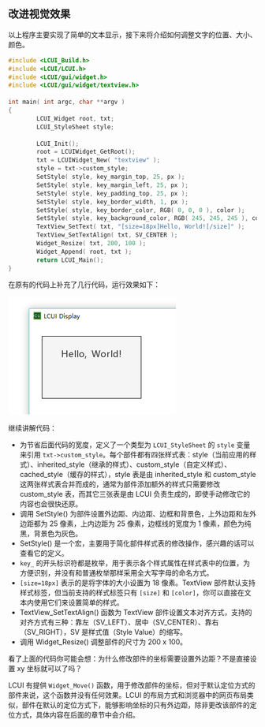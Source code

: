
## 改进视觉效果

以上程序主要实现了简单的文本显示，接下来将介绍如何调整文字的位置、大小、颜色。

``` c
#include <LCUI_Build.h>
#include <LCUI/LCUI.h>
#include <LCUI/gui/widget.h>
#include <LCUI/gui/widget/textview.h>

int main( int argc, char **argv )
{
        LCUI_Widget root, txt;
        LCUI_StyleSheet style;

        LCUI_Init();
        root = LCUIWidget_GetRoot();
        txt = LCUIWidget_New( "textview" );
        style = txt->custom_style;
        SetStyle( style, key_margin_top, 25, px );
        SetStyle( style, key_margin_left, 25, px );
        SetStyle( style, key_padding_top, 25, px );
        SetStyle( style, key_border_width, 1, px );
        SetStyle( style, key_border_color, RGB( 0, 0, 0 ), color );
        SetStyle( style, key_background_color, RGB( 245, 245, 245 ), color );
        TextView_SetText( txt, "[size=18px]Hello, World![/size]" );
        TextView_SetTextAlign( txt, SV_CENTER );
        Widget_Resize( txt, 200, 100 );
        Widget_Append( root, txt );
        return LCUI_Main();
}
```

在原有的代码上补充了几行代码，运行效果如下：

![运行效果](../../images//getting_started_step_2.png)

继续讲解代码：
- 为节省后面代码的宽度，定义了一个类型为 `LCUI_StyleSheet` 的 `style` 变量来引用 `txt->custom_style`。每个部件都有四张样式表：style（当前应用的样式）、inherited_style（继承的样式）、custom_style（自定义样式）、cached_style（缓存的样式），style 表是由 inherited_style 和 custom_style 这两张样式表合并而成的，通常为部件添加额外的样式只需要修改 custom_style 表，而其它三张表是由 LCUI 负责生成的，即使手动修改它的内容也会很快还原。
- 调用 SetStyle() 为部件设置外边距、内边距、边框和背景色，上外边距和左外边距都为 25 像素，上内边距为 25 像素，边框线的宽度为 1 像素，颜色为纯黑，背景色为灰色。
- SetStyle() 是一个宏，主要用于简化部件样式表的修改操作，感兴趣的话可以查看它的定义。
- `key_` 的开头标识符都是枚举，用于表示各个样式属性在样式表中的位置，为方便识别，并没有和普通枚举那样采用全大写字母的命名方式。
- `[size=18px]` 表示的是将字体的大小设置为 18 像素。TextView 部件默认支持样式标签，但当前支持的样式标签只有 `[size]` 和 `[color]`，你可以直接在文本内使用它们来设置简单的样式。
- TextView_SetTextAlign() 函数为 TextView 部件设置文本对齐方式，支持的对齐方式有三种：靠左（SV_LEFT）、居中（SV_CENTER）、靠右（SV_RIGHT），SV 是样式值（Style Value）的缩写。
- 调用 Widget_Resize() 调整部件的尺寸为 200 x 100。

看了上面的代码你可能会想：为什么修改部件的坐标需要设置外边距？不是直接设置 xy 坐标就可以了吗？

LCUI 有提供 `Widget_Move()` 函数，用于修改部件的坐标，但对于默认定位方式的部件来说，这个函数并没有任何效果。LCUI 的布局方式和浏览器中的网页布局类似，部件在默认的定位方式下，能够影响坐标的只有外边距，除非更改该部件的定位方式，具体内容在后面的章节中会介绍。
